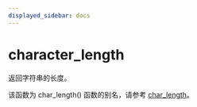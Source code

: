 ```yaml
---
displayed_sidebar: docs
---
```


# character_length



返回字符串的长度。

该函数为 char_length() 函数的别名，请参考 [char_length](./char_length.md)。
